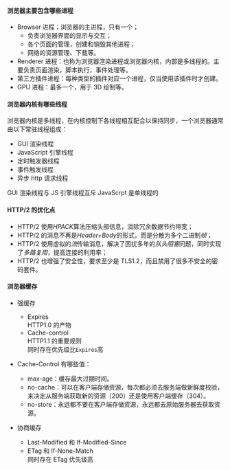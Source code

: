 #### 浏览器主要包含哪些进程

- Browser 进程：浏览器的主进程，只有一个；
  - 负责浏览器界面的显示与交互；
  - 各个页面的管理，创建和销毁其他进程；
  - 网络的资源管理、下载等。
- Renderer 进程：也称为浏览器渲染进程或浏览器内核，内部是多线程的。主要负责页面渲染，脚本执行，事件处理等。
- 第三方插件进程：每种类型的插件对应一个进程，仅当使用该插件时才创建。
- GPU 进程：最多一个，用于 3D 绘制等。

#### 浏览器内核有哪些线程

浏览器内核是多线程，在内核控制下各线程相互配合以保持同步，一个浏览器通常由以下常驻线程组成：

- GUI 渲染线程
- JavaScript 引擎线程
- 定时触发器线程
- 事件触发线程
- 异步 http 请求线程

GUI 渲染线程与 JS 引擎线程互斥
JavaScrpt 是单线程的

#### HTTP/2 的优化点

- HTTP/2 使用*HPACK*算法压缩头部信息，消除冗余数据节约带宽；
- HTTP/2 的消息不再是*Header+Body*的形式，而是分散为多个二进制*帧*；
- HTTP/2 使用虚拟的*流*传输消息，解决了困扰多年的*队头阻塞*问题，同时实现了*多路复用*，提高连接的利用率；
- HTTP/2 也增强了安全性，要求至少是 TLS1.2，而且禁用了很多不安全的密码套件。

#### 浏览器缓存

- 强缓存

  - Expires
    </br>HTTP1.0 的产物
  - Cache-control
    </br>HTTP1.1 的重要规则
    </br>同时存在优先级比`Expires`高

- Cache-Control 有哪些值：

  - max-age：缓存最大过期时间。
  - no-cache：可以在客户端存储资源，每次都必须去服务端做新鲜度校验，来决定从服务端获取新的资源（200）还是使用客户端缓存（304）。
  - no-store：永远都不要在客户端存储资源，永远都去原始服务器去获取资源。

- 协商缓存
  - Last-Modified 和 If-Modified-Since
  - ETag 和 If-None-Match
    </br> 同时存在 ETag 优先级高
